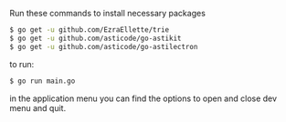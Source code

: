 
Run these commands to install necessary packages
```bash
$ go get -u github.com/EzraEllette/trie
$ go get -u github.com/asticode/go-astikit
$ go get -u github.com/asticode/go-astilectron
```

to run:
```bash
$ go run main.go
```

in the application menu you can find the options to open and close dev menu and quit.